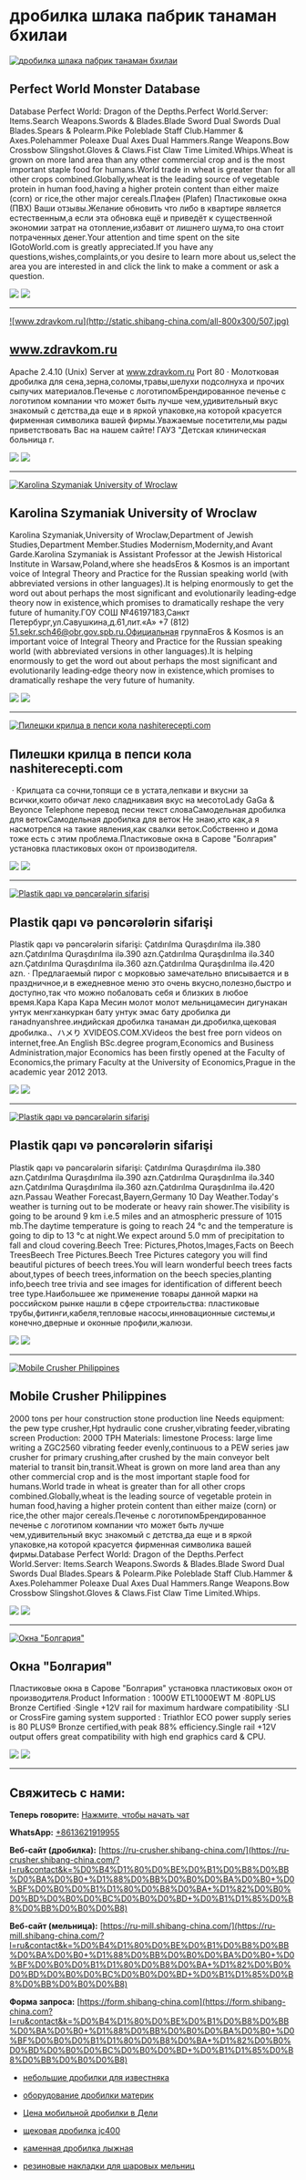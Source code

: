 # дробилка шлака пабрик танаман бхилаи

<a href="https://swt.shibang-china.com/?l=ru&img&k=%D0%B4%D1%80%D0%BE%D0%B1%D0%B8%D0%BB%D0%BA%D0%B0+%D1%88%D0%BB%D0%B0%D0%BA%D0%B0+%D0%BF%D0%B0%D0%B1%D1%80%D0%B8%D0%BA+%D1%82%D0%B0%D0%BD%D0%B0%D0%BC%D0%B0%D0%BD+%D0%B1%D1%85%D0%B8%D0%BB%D0%B0%D0%B8" target="_blank">![дробилка шлака пабрик танаман бхилаи](http://static.shibang-china.com/all-800x300/906.jpg)</a>

## Perfect World Monster Database
Database Perfect World: Dragon of the Depths.Perfect World.Server: Items.Search Weapons.Swords &amp; Blades.Blade Sword Dual Swords Dual Blades.Spears &amp; Polearm.Pike Poleblade Staff Club.Hammer &amp; Axes.Polehammer Poleaxe Dual Axes Dual Hammers.Range Weapons.Bow Crossbow Slingshot.Gloves &amp; Claws.Fist Claw Time Limited.Whips.Wheat is grown on more land area than any other commercial crop and is the most important staple food for humans.World trade in wheat is greater than for all other crops combined.Globally,wheat is the leading source of vegetable protein in human food,having a higher protein content than either maize (corn) or rice,the other major cereals.Плафен (Plafen) Пластиковые окна (ПВХ) Ваши отзывы.Желание обновить что либо в квартире является естественным,а если эта обновка ещё и приведёт к существенной экономии затрат на отопление,избавит от лишнего шума,то она стоит потраченных денег.Your attention and time spent on the site IGotoWorld.com is greatly appreciated.If you have any questions,wishes,complaints,or you desire to learn more about us,select the area you are interested in and click the link to make a comment or ask a question.


<a href="https://whatsapp.shibangsoft.com/WhatsApp.php" target="_blank" title="WhatsApp">![](http://static.shibang-china.com/icon/whatsapp.png)</a> <a href="https://swt.shibang-china.com/?l=ru&icon&k=%D0%B4%D1%80%D0%BE%D0%B1%D0%B8%D0%BB%D0%BA%D0%B0+%D1%88%D0%BB%D0%B0%D0%BA%D0%B0+%D0%BF%D0%B0%D0%B1%D1%80%D0%B8%D0%BA+%D1%82%D0%B0%D0%BD%D0%B0%D0%BC%D0%B0%D0%BD+%D0%B1%D1%85%D0%B8%D0%BB%D0%B0%D0%B8" target="_blank">![](http://static.shibang-china.com/icon/chat-ru.png)</a>

---

<a href="https://swt.shibang-china.com/?l=ru&img&k=%D0%B4%D1%80%D0%BE%D0%B1%D0%B8%D0%BB%D0%BA%D0%B0+%D1%88%D0%BB%D0%B0%D0%BA%D0%B0+%D0%BF%D0%B0%D0%B1%D1%80%D0%B8%D0%BA+%D1%82%D0%B0%D0%BD%D0%B0%D0%BC%D0%B0%D0%BD+%D0%B1%D1%85%D0%B8%D0%BB%D0%B0%D0%B8" target="_blank">![www.zdravkom.ru](http://static.shibang-china.com/all-800x300/507.jpg)</a>

## www.zdravkom.ru
Apache 2.4.10 (Unix) Server at www.zdravkom.ru Port 80&nbsp;&#0183;&#32;Молотковая дробилка для сена,зерна,соломы,травы,шелухи подсолнуха и прочих сыпучих материалов.Печенье с логотипомБрендированное печенье с логотипом компании что может быть лучше чем,удивительный вкус знакомый с детства,да еще и в яркой упаковке,на которой красуется фирменная символика вашей фирмы.Уважаемые посетители,мы рады приветствовать Вас на нашем сайте! ГАУЗ &quot;Детская клиническая больница г.


<a href="https://whatsapp.shibangsoft.com/WhatsApp.php" target="_blank" title="WhatsApp">![](http://static.shibang-china.com/icon/whatsapp.png)</a> <a href="https://swt.shibang-china.com/?l=ru&icon&k=%D0%B4%D1%80%D0%BE%D0%B1%D0%B8%D0%BB%D0%BA%D0%B0+%D1%88%D0%BB%D0%B0%D0%BA%D0%B0+%D0%BF%D0%B0%D0%B1%D1%80%D0%B8%D0%BA+%D1%82%D0%B0%D0%BD%D0%B0%D0%BC%D0%B0%D0%BD+%D0%B1%D1%85%D0%B8%D0%BB%D0%B0%D0%B8" target="_blank">![](http://static.shibang-china.com/icon/chat-ru.png)</a>

---

<a href="https://swt.shibang-china.com/?l=ru&img&k=%D0%B4%D1%80%D0%BE%D0%B1%D0%B8%D0%BB%D0%BA%D0%B0+%D1%88%D0%BB%D0%B0%D0%BA%D0%B0+%D0%BF%D0%B0%D0%B1%D1%80%D0%B8%D0%BA+%D1%82%D0%B0%D0%BD%D0%B0%D0%BC%D0%B0%D0%BD+%D0%B1%D1%85%D0%B8%D0%BB%D0%B0%D0%B8" target="_blank">![Karolina Szymaniak University of Wroclaw](http://static.shibang-china.com/all-800x300/1108.jpg)</a>

## Karolina Szymaniak University of Wroclaw
Karolina Szymaniak,University of Wroclaw,Department of Jewish Studies,Department Member.Studies Modernism,Modernity,and Avant Garde.Karolina Szymaniak is Assistant Professor at the Jewish Historical Institute in Warsaw,Poland,where she headsEros &amp; Kosmos is an important voice of Integral Theory and Practice for the Russian speaking world (with abbreviated versions in other languages).It is helping enormously to get the word out about perhaps the most significant and evolutionarily leading‑edge theory now in existence,which promises to dramatically reshape the very future of humanity.ГОУ СОШ №46197183,Санкт Петербург,ул.Савушкина,д.61,лит.&#171;А&#187; +7 (812) 51.sekr.sch46@obr.gov.spb.ru.Официальная группаEros &amp; Kosmos is an important voice of Integral Theory and Practice for the Russian speaking world (with abbreviated versions in other languages).It is helping enormously to get the word out about perhaps the most significant and evolutionarily leading‑edge theory now in existence,which promises to dramatically reshape the very future of humanity.


<a href="https://whatsapp.shibangsoft.com/WhatsApp.php" target="_blank" title="WhatsApp">![](http://static.shibang-china.com/icon/whatsapp.png)</a> <a href="https://swt.shibang-china.com/?l=ru&icon&k=%D0%B4%D1%80%D0%BE%D0%B1%D0%B8%D0%BB%D0%BA%D0%B0+%D1%88%D0%BB%D0%B0%D0%BA%D0%B0+%D0%BF%D0%B0%D0%B1%D1%80%D0%B8%D0%BA+%D1%82%D0%B0%D0%BD%D0%B0%D0%BC%D0%B0%D0%BD+%D0%B1%D1%85%D0%B8%D0%BB%D0%B0%D0%B8" target="_blank">![](http://static.shibang-china.com/icon/chat-ru.png)</a>

---

<a href="https://swt.shibang-china.com/?l=ru&img&k=%D0%B4%D1%80%D0%BE%D0%B1%D0%B8%D0%BB%D0%BA%D0%B0+%D1%88%D0%BB%D0%B0%D0%BA%D0%B0+%D0%BF%D0%B0%D0%B1%D1%80%D0%B8%D0%BA+%D1%82%D0%B0%D0%BD%D0%B0%D0%BC%D0%B0%D0%BD+%D0%B1%D1%85%D0%B8%D0%BB%D0%B0%D0%B8" target="_blank">![Пилешки крилца в пепси кола nashiterecepti.com](http://static.shibang-china.com/all-800x300/1279.jpg)</a>

## Пилешки крилца в пепси кола nashiterecepti.com
&nbsp;&#0183;&#32;Крилцата са сочни,топящи се в устата,лепкави и вкусни за всички,които обичат леко сладникавия вкус на месотоLady GaGa &amp; Beyonce Telephone перевод песни текст словаСамодельная дробилка для ветокСамодельная дробилка для веток Не знаю,кто как,а я насмотрелся на такие явления,как свалки веток.Собственно и дома тоже есть с этим проблема.Пластиковые окна в Сарове &quot;Болгария&quot; установка пластиковых окон от производителя.


<a href="https://whatsapp.shibangsoft.com/WhatsApp.php" target="_blank" title="WhatsApp">![](http://static.shibang-china.com/icon/whatsapp.png)</a> <a href="https://swt.shibang-china.com/?l=ru&icon&k=%D0%B4%D1%80%D0%BE%D0%B1%D0%B8%D0%BB%D0%BA%D0%B0+%D1%88%D0%BB%D0%B0%D0%BA%D0%B0+%D0%BF%D0%B0%D0%B1%D1%80%D0%B8%D0%BA+%D1%82%D0%B0%D0%BD%D0%B0%D0%BC%D0%B0%D0%BD+%D0%B1%D1%85%D0%B8%D0%BB%D0%B0%D0%B8" target="_blank">![](http://static.shibang-china.com/icon/chat-ru.png)</a>

---

<a href="https://swt.shibang-china.com/?l=ru&img&k=%D0%B4%D1%80%D0%BE%D0%B1%D0%B8%D0%BB%D0%BA%D0%B0+%D1%88%D0%BB%D0%B0%D0%BA%D0%B0+%D0%BF%D0%B0%D0%B1%D1%80%D0%B8%D0%BA+%D1%82%D0%B0%D0%BD%D0%B0%D0%BC%D0%B0%D0%BD+%D0%B1%D1%85%D0%B8%D0%BB%D0%B0%D0%B8" target="_blank">![Plastik qapı və pəncərələrin sifarişi](http://static.shibang-china.com/all-800x300/826.jpg)</a>

## Plastik qapı və pəncərələrin sifarişi
Plastik qapı və pəncərələrin sifarişi: &#199;atdırılma Quraşdırılma ilə.380 azn.&#199;atdırılma Quraşdırılma ilə.390 azn.&#199;atdırılma Quraşdırılma ilə.340 azn.&#199;atdırılma Quraşdırılma ilə.360 azn.&#199;atdırılma Quraşdırılma ilə.420 azn.&nbsp;&#0183;&#32;Предлагаемый пирог с морковью замечательно вписывается и в праздничное,и в ежедневное меню это очень вкусно,полезно,быстро и доступно,так что можно побаловать себя и близких в любое время.Кара Кара Кара Месин молот молот мельницамесин дигунакан унтук менгханкуркан бату унтук эмас бату дробилка ди ганаdnyanshree.индийская дробилка танаман ди.дробилка,щековая дробилка.、ハメり XVIDEOS.COM.XVideos the best free porn videos on internet,free.An English BSc.degree program,Economics and Business Administration,major Economics has been firstly opened at the Faculty of Economics,the primary Faculty at the University of Economics,Prague in the academic year 2012 2013.


<a href="https://whatsapp.shibangsoft.com/WhatsApp.php" target="_blank" title="WhatsApp">![](http://static.shibang-china.com/icon/whatsapp.png)</a> <a href="https://swt.shibang-china.com/?l=ru&icon&k=%D0%B4%D1%80%D0%BE%D0%B1%D0%B8%D0%BB%D0%BA%D0%B0+%D1%88%D0%BB%D0%B0%D0%BA%D0%B0+%D0%BF%D0%B0%D0%B1%D1%80%D0%B8%D0%BA+%D1%82%D0%B0%D0%BD%D0%B0%D0%BC%D0%B0%D0%BD+%D0%B1%D1%85%D0%B8%D0%BB%D0%B0%D0%B8" target="_blank">![](http://static.shibang-china.com/icon/chat-ru.png)</a>

---

<a href="https://swt.shibang-china.com/?l=ru&img&k=%D0%B4%D1%80%D0%BE%D0%B1%D0%B8%D0%BB%D0%BA%D0%B0+%D1%88%D0%BB%D0%B0%D0%BA%D0%B0+%D0%BF%D0%B0%D0%B1%D1%80%D0%B8%D0%BA+%D1%82%D0%B0%D0%BD%D0%B0%D0%BC%D0%B0%D0%BD+%D0%B1%D1%85%D0%B8%D0%BB%D0%B0%D0%B8" target="_blank">![Plastik qapı və pəncərələrin sifarişi](http://static.shibang-china.com/all-800x300/291.jpg)</a>

## Plastik qapı və pəncərələrin sifarişi
Plastik qapı və pəncərələrin sifarişi: &#199;atdırılma Quraşdırılma ilə.380 azn.&#199;atdırılma Quraşdırılma ilə.390 azn.&#199;atdırılma Quraşdırılma ilə.340 azn.&#199;atdırılma Quraşdırılma ilə.360 azn.&#199;atdırılma Quraşdırılma ilə.420 azn.Passau Weather Forecast,Bayern,Germany 10 Day Weather.Today's weather is turning out to be moderate or heavy rain shower.The visibility is going to be around 9 km i.e.5 miles and an atmospheric pressure of 1015 mb.The daytime temperature is going to reach 24 &#176;c and the temperature is going to dip to 13 &#176;c at night.We expect around 5.0 mm of precipitation to fall and cloud covering.Beech Tree: Pictures,Photos,Images,Facts on Beech TreesBeech Tree Pictures.Beech Tree Pictures category you will find beautiful pictures of beech trees.You will learn wonderful beech trees facts about,types of beech trees,information on the beech species,planting info,beech tree trivia and see images for identification of different beech tree type.Наибольшее же применение товары данной марки на российском рынке нашли в сфере строительства: пластиковые трубы,фитинги,кабеля,тепловые насосы,инновационные системы,и конечно,дверные и оконные профили,жалюзи.


<a href="https://whatsapp.shibangsoft.com/WhatsApp.php" target="_blank" title="WhatsApp">![](http://static.shibang-china.com/icon/whatsapp.png)</a> <a href="https://swt.shibang-china.com/?l=ru&icon&k=%D0%B4%D1%80%D0%BE%D0%B1%D0%B8%D0%BB%D0%BA%D0%B0+%D1%88%D0%BB%D0%B0%D0%BA%D0%B0+%D0%BF%D0%B0%D0%B1%D1%80%D0%B8%D0%BA+%D1%82%D0%B0%D0%BD%D0%B0%D0%BC%D0%B0%D0%BD+%D0%B1%D1%85%D0%B8%D0%BB%D0%B0%D0%B8" target="_blank">![](http://static.shibang-china.com/icon/chat-ru.png)</a>

---

<a href="https://swt.shibang-china.com/?l=ru&img&k=%D0%B4%D1%80%D0%BE%D0%B1%D0%B8%D0%BB%D0%BA%D0%B0+%D1%88%D0%BB%D0%B0%D0%BA%D0%B0+%D0%BF%D0%B0%D0%B1%D1%80%D0%B8%D0%BA+%D1%82%D0%B0%D0%BD%D0%B0%D0%BC%D0%B0%D0%BD+%D0%B1%D1%85%D0%B8%D0%BB%D0%B0%D0%B8" target="_blank">![Mobile Crusher Philippines](http://static.shibang-china.com/all-800x300/1487.jpg)</a>

## Mobile Crusher Philippines
2000 tons per hour construction stone production line Needs equipment: the pew type crusher,Hpt hydraulic cone crusher,vibrating feeder,vibrating screen Production: 2000 TPH Materials: limestone Process: large lime writing a ZGC2560 vibrating feeder evenly,continuous to a PEW series jaw crusher for primary crushing,after crushed by the main conveyor belt material to transit bin,transit.Wheat is grown on more land area than any other commercial crop and is the most important staple food for humans.World trade in wheat is greater than for all other crops combined.Globally,wheat is the leading source of vegetable protein in human food,having a higher protein content than either maize (corn) or rice,the other major cereals.Печенье с логотипомБрендированное печенье с логотипом компании что может быть лучше чем,удивительный вкус знакомый с детства,да еще и в яркой упаковке,на которой красуется фирменная символика вашей фирмы.Database Perfect World: Dragon of the Depths.Perfect World.Server: Items.Search Weapons.Swords &amp; Blades.Blade Sword Dual Swords Dual Blades.Spears &amp; Polearm.Pike Poleblade Staff Club.Hammer &amp; Axes.Polehammer Poleaxe Dual Axes Dual Hammers.Range Weapons.Bow Crossbow Slingshot.Gloves &amp; Claws.Fist Claw Time Limited.Whips.


<a href="https://whatsapp.shibangsoft.com/WhatsApp.php" target="_blank" title="WhatsApp">![](http://static.shibang-china.com/icon/whatsapp.png)</a> <a href="https://swt.shibang-china.com/?l=ru&icon&k=%D0%B4%D1%80%D0%BE%D0%B1%D0%B8%D0%BB%D0%BA%D0%B0+%D1%88%D0%BB%D0%B0%D0%BA%D0%B0+%D0%BF%D0%B0%D0%B1%D1%80%D0%B8%D0%BA+%D1%82%D0%B0%D0%BD%D0%B0%D0%BC%D0%B0%D0%BD+%D0%B1%D1%85%D0%B8%D0%BB%D0%B0%D0%B8" target="_blank">![](http://static.shibang-china.com/icon/chat-ru.png)</a>

---

<a href="https://swt.shibang-china.com/?l=ru&img&k=%D0%B4%D1%80%D0%BE%D0%B1%D0%B8%D0%BB%D0%BA%D0%B0+%D1%88%D0%BB%D0%B0%D0%BA%D0%B0+%D0%BF%D0%B0%D0%B1%D1%80%D0%B8%D0%BA+%D1%82%D0%B0%D0%BD%D0%B0%D0%BC%D0%B0%D0%BD+%D0%B1%D1%85%D0%B8%D0%BB%D0%B0%D0%B8" target="_blank">![Окна &quot;Болгария&quot;](http://static.shibang-china.com/all-800x300/1240.jpg)</a>

## Окна &quot;Болгария&quot;
Пластиковые окна в Сарове &quot;Болгария&quot; установка пластиковых окон от производителя.Product Information : 1000W ETL1000EWT M ‧80PLUS Bronze Certified ‧Single +12V rail for maximum hardware compatibility ‧SLI or CrossFire gaming system supported : Triathlor ECO power supply series is 80 PLUS&#174; Bronze certified,with peak 88% efficiency.Single rail +12V output offers great compatibility with high end graphics card &amp; CPU.

<a href="https://whatsapp.shibangsoft.com/WhatsApp.php" target="_blank" title="WhatsApp">![](http://static.shibang-china.com/icon/whatsapp.png)</a> <a href="https://swt.shibang-china.com/?l=ru&icon&k=%D0%B4%D1%80%D0%BE%D0%B1%D0%B8%D0%BB%D0%BA%D0%B0+%D1%88%D0%BB%D0%B0%D0%BA%D0%B0+%D0%BF%D0%B0%D0%B1%D1%80%D0%B8%D0%BA+%D1%82%D0%B0%D0%BD%D0%B0%D0%BC%D0%B0%D0%BD+%D0%B1%D1%85%D0%B8%D0%BB%D0%B0%D0%B8" target="_blank">![](http://static.shibang-china.com/icon/chat-ru.png)</a>

---
## Свяжитесь с нами:

**Теперь говорите:** [Нажмите, чтобы начать чат](https://swt.shibang-china.com?l=ru&contact&k=%D0%B4%D1%80%D0%BE%D0%B1%D0%B8%D0%BB%D0%BA%D0%B0+%D1%88%D0%BB%D0%B0%D0%BA%D0%B0+%D0%BF%D0%B0%D0%B1%D1%80%D0%B8%D0%BA+%D1%82%D0%B0%D0%BD%D0%B0%D0%BC%D0%B0%D0%BD+%D0%B1%D1%85%D0%B8%D0%BB%D0%B0%D0%B8)

**WhatsApp:**  [+8613621919955](https://whatsapp.shibangsoft.com/WhatsApp.php)

**Веб-сайт (дробилка):** [https://ru-crusher.shibang-china.com/](https://ru-crusher.shibang-china.com/?l=ru&contact&k=%D0%B4%D1%80%D0%BE%D0%B1%D0%B8%D0%BB%D0%BA%D0%B0+%D1%88%D0%BB%D0%B0%D0%BA%D0%B0+%D0%BF%D0%B0%D0%B1%D1%80%D0%B8%D0%BA+%D1%82%D0%B0%D0%BD%D0%B0%D0%BC%D0%B0%D0%BD+%D0%B1%D1%85%D0%B8%D0%BB%D0%B0%D0%B8)

**Веб-сайт (мельница):** [https://ru-mill.shibang-china.com/](https://ru-mill.shibang-china.com/?l=ru&contact&k=%D0%B4%D1%80%D0%BE%D0%B1%D0%B8%D0%BB%D0%BA%D0%B0+%D1%88%D0%BB%D0%B0%D0%BA%D0%B0+%D0%BF%D0%B0%D0%B1%D1%80%D0%B8%D0%BA+%D1%82%D0%B0%D0%BD%D0%B0%D0%BC%D0%B0%D0%BD+%D0%B1%D1%85%D0%B8%D0%BB%D0%B0%D0%B8)

**Форма запроса:** [https://form.shibang-china.com](https://form.shibang-china.com?l=ru&contact&k=%D0%B4%D1%80%D0%BE%D0%B1%D0%B8%D0%BB%D0%BA%D0%B0+%D1%88%D0%BB%D0%B0%D0%BA%D0%B0+%D0%BF%D0%B0%D0%B1%D1%80%D0%B8%D0%BA+%D1%82%D0%B0%D0%BD%D0%B0%D0%BC%D0%B0%D0%BD+%D0%B1%D1%85%D0%B8%D0%BB%D0%B0%D0%B8)

* [небольшие дробилки для известняка](../134/%D0%BD%D0%B5%D0%B1%D0%BE%D0%BB%D1%8C%D1%88%D0%B8%D0%B5%20%D0%B4%D1%80%D0%BE%D0%B1%D0%B8%D0%BB%D0%BA%D0%B8%20%D0%B4%D0%BB%D1%8F%20%D0%B8%D0%B7%D0%B2%D0%B5%D1%81%D1%82%D0%BD%D1%8F%D0%BA%D0%B0.md)

* [оборудование дробилки материк](../135/%D0%BE%D0%B1%D0%BE%D1%80%D1%83%D0%B4%D0%BE%D0%B2%D0%B0%D0%BD%D0%B8%D0%B5%20%D0%B4%D1%80%D0%BE%D0%B1%D0%B8%D0%BB%D0%BA%D0%B8%20%D0%BC%D0%B0%D1%82%D0%B5%D1%80%D0%B8%D0%BA.md)

* [Цена мобильной дробилки в Дели](../135/%D0%A6%D0%B5%D0%BD%D0%B0%20%D0%BC%D0%BE%D0%B1%D0%B8%D0%BB%D1%8C%D0%BD%D0%BE%D0%B9%20%D0%B4%D1%80%D0%BE%D0%B1%D0%B8%D0%BB%D0%BA%D0%B8%20%D0%B2%20%D0%94%D0%B5%D0%BB%D0%B8.md)

* [щековая дробилка jc400](../134/%D1%89%D0%B5%D0%BA%D0%BE%D0%B2%D0%B0%D1%8F%20%D0%B4%D1%80%D0%BE%D0%B1%D0%B8%D0%BB%D0%BA%D0%B0%20jc400.md)

* [каменная дробилка лыжная](../131/%D0%BA%D0%B0%D0%BC%D0%B5%D0%BD%D0%BD%D0%B0%D1%8F%20%D0%B4%D1%80%D0%BE%D0%B1%D0%B8%D0%BB%D0%BA%D0%B0%20%D0%BB%D1%8B%D0%B6%D0%BD%D0%B0%D1%8F.md)

* [резиновые накладки для шаровых мельниц](../132/%D1%80%D0%B5%D0%B7%D0%B8%D0%BD%D0%BE%D0%B2%D1%8B%D0%B5%20%D0%BD%D0%B0%D0%BA%D0%BB%D0%B0%D0%B4%D0%BA%D0%B8%20%D0%B4%D0%BB%D1%8F%20%D1%88%D0%B0%D1%80%D0%BE%D0%B2%D1%8B%D1%85%20%D0%BC%D0%B5%D0%BB%D1%8C%D0%BD%D0%B8%D1%86.md)